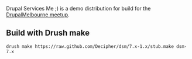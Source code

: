 Drupal Services Me ;) is a demo distribution for build for the [DrupalMelbourne meetup](http://www.meetup.com/drupalmelbourne/).



Build with Drush make
--------------------------------------------------------------------------------

    drush make https://raw.github.com/Decipher/dsm/7.x-1.x/stub.make dsm-7.x
